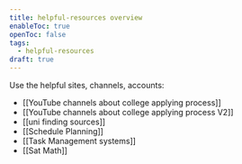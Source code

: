 ```yaml
---
title: helpful-resources overview
enableToc: true
openToc: false
tags:
  - helpful-resources
draft: true
---
```

Use the helpful sites, channels, accounts:
- [[YouTube channels about college applying process]]
- [[YouTube channels about college applying process V2]]
- [[uni finding sources]]
- [[Schedule Planning]]
- [[Task Management systems]]
- [[Sat Math]]











